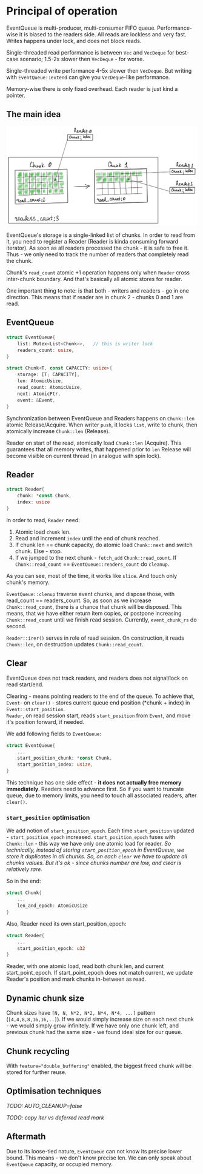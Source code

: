 # Principal of operation

EventQueue is multi-producer, multi-consumer FIFO queue.
Performance-wise it is biased to the readers side. All reads are lockless and very fast.
Writes happens under lock, and does not block reads.

Single-threaded read performance is between `Vec` and `VecDeque` for best-case scenario; 1.5-2x slower then `VecDeque` - for worse.

Single-threaded write performance 4-5x slower then `VecDeque`. But writing with `EventQueue::extend` can give you `VecDeque`-like performance.

Memory-wise there is only fixed overhead. Each reader is just kind a pointer. 


## The main idea

![](images/event_queue.png)

EventQueue's storage is a single-linked list of chunks.
In order to read from it, you need to register a Reader (Reader is kinda consuming forward iterator).
As soon as all readers processed the chunk - it is safe to free it.
Thus - we only need to track the number of readers that completely read the chunk.

Chunk's `read_count` atomic +1 operation happens only when `Reader` cross inter-chunk boundary. And that's basically 
all atomic stores for reader.

One important thing to note: is that both - writers and readers - go in one direction. This means that if reader are 
in chunk 2 - chunks 0 and 1 are read.

## EventQueue

```rust
struct EventQueue{
    list: Mutex<List<Chunk>>,   // this is writer lock
    readers_count: usize,
}
```

```rust
struct Chunk<T, const CAPACITY: usize>{
    storage: [T; CAPACITY],
    len: AtomicUsize,
    read_count: AtomicUsize,
    next: AtomicPtr,
    event: &Event,
}
```
Synchronization between EventQueue and Readers happens on `Chunk::len` atomic Release/Acquire.
When writer `push`, it locks `list`, write to chunk, then atomically increase `Chunk::len` (Release).

Reader on start of the read, atomically load `Chunk::len` (Acquire). This guarantees that all memory writes, that happened
prior to `len` Release will become visible on current thread (in analogue with spin lock).

## Reader

```rust
struct Reader{
    chunk: *const Chunk,
    index: usize
}
```
In order to read, `Reader` need:
1) Atomic load `chunk` len.
2) Read and increment `index` until the end of chunk reached.
3) If chunk len == chunk capacity, do atomic load `Chunk::next` and switch chunk. Else - stop. 
4) If we jumped to the next chunk - `fetch_add` `Chunk::read_count`. If `Chunk::read_count` == `EventQueue::readers_count` do `cleanup`.

As you can see, most of the time, it works like `slice`. And touch only chunk's memory.

`EventQueue::clenup` traverse event chunks, and dispose those, with read_count == readers_count. So, as soon as we increase
`Chunk::read_count`, there is a chance that chunk will be disposed. This means, that we have either return item copies, 
or postpone increasing `Chunk::read_count` until we finish read session. Currently, `event_chunk_rs` do second.

`Reader::irer()` serves in role of read session. On construction, it reads `Chunk::len`, on destruction updates `Chunk::read_count`.  

## Clear

EventQueue does not track readers, and readers does not signal/lock on read start/end.

Clearing - means pointing readers to the end of the queue. To achieve that, `Event`- 
on `clear()` -  stores current queue end position (*chunk + index) in `Event::start_position`.  
`Reader`, on read session start, reads `start_position` from `Event`, and move it's position forward, if needed.

We add following fields to `EventQueue`: 
```rust
struct EventQueue{
    ...
    start_position_chunk: *const Chunk,
    start_position_index: usize,
}
```
This technique has one side effect - **it does not actually free memory immediately**. Readers need to advance first.
So if you want to truncate queue, due to memory limits, you need to touch all associated readers, after `clear()`.


### `start_position` optimisation

We add notion of `start_position_epoch`. Each time `start_position` updated - `start_position_epoch` increased.
`start_position_epoch` fuses with `Chunk::len` - this way we have only one atomic load for reader. _So technically, instead
of storing `start_position_epoch` in EventQueue, we store it duplicates in all chunks. So, on each `clear` we have to update
all chunks values. But it's ok - since chunks number are low, and clear is relatively rare._

So in the end:

```rust
struct Chunk{
    ...
    len_and_epoch: AtomicUsize
}
```
Also, Reader need its own start_position_epoch:
```rust
struct Reader{
    ...
    start_position_epoch: u32
}
```

Reader, with one atomic load, read both chunk len, and current start_point_epoch. 
If start_point_epoch does not match current, we update Reader's position and mark chunks in-between as read.

## Dynamic chunk size

Chunk sizes have `[N, N, N*2, N*2, N*4, N*4, ...]` pattern (`[4,4,8,8,16,16,..]`).
If we would simply increase size on each next chunk - we would simply grow infinitely.
If we have only one chunk left, and previous chunk had the same size - we found ideal size for our queue.

## Сhunk recycling

With `feature="double_buffering"` enabled, the biggest freed chunk will be stored for further reuse.

## Optimisation techniques

_TODO: AUTO_CLEANUP=false_

_TODO: copy iter vs deferred read mark_

## Aftermath

Due to its loose-tied nature, `EventQueue` can not know its precise lower bound. This means - we don't know precise len.
We can only speak about `EventQueue` capacity, or occupied memory.